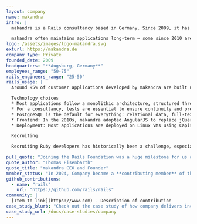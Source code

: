 ```yaml
---
layout: company
name: makandra
intro: |
  makandra is a Rails consultancy based in Germany. Since 2009, it has delivered over 200 custom web applications across the full software lifecycle — from requirements and UI/UX to development, operations, and maintenance. Clients range from small businesses to global enterprises. Notable projects include Siemens SiESTA (cybersecurity testing), JustClaims (air passenger claims), Audi MediaCenter (press hub), GREENZERO (LCA platform), JUUUPORT (online youth counseling), and Studyflix (video learning platform).

  makandra often maintains applications long-term — some since 2010 are still in active use. From this commitment emerged Rails LTS, a service providing security patches for legacy Rails versions, compatible with modern Ruby. On the infrastructure side, a dedicated DevOps team hosts and manages Rails apps on makandra-owned hardware in a German data center.
logo: /assets/images/logo-makandra.svg
exturl: https://makandra.de
company_type: Private
founded_date: 2009
headquarters: "**Augsburg, Germany**"
employees_range: "50-75"
rails_engineers_range: "25-50"
rails_usage: |
  Around 95% of customer applications developed by makandra are built using Ruby on Rails. In addition, makandra maintains a significant number of internal Rails applications that support daily operations — including tools for CVE tracking, project management, billing, hot desking, lunch booking, secret sharing, knowledge management, private LLM chat, and more.

  Technology choices
  * Most applications follow a monolithic architecture, structured through heavy namespacing.
  * For a consultancy, tests are essential to ensure continuity and preserve knowledge over decades of iteration. makandra mostly uses RSpec, with some islands of Minitest. Great effort has gone into making system tests work reliably — the internally developed capybara-lockstep gem has proven very effective in reducing test flakiness.
  * PostgreSQL is the default for everything: relational data, full-text search, and job queues. Only when the limits of PostgreSQL are reached does makandra adopt more specialized tools such as Redis or Elasticsearch.
  * Frontend: In the 2010s, makandra adopted AngularJS to replace jQuery-based code. When Angular 2 was introduced as a rewrite, a retrospective showed mixed results: some apps benefited from SPAs, but many suffered from complexity, dependencies, and boilerplate. This led makandra to revisit progressive enhancement. makandra developed Unpoly, a framework that simplifies AJAX and DOM work. Inspired by Turbolinks and unobtrusive JavaScript, Unpoly is now used in most projects. That said, makandra remains pragmatic: React or modern Angular are used when needed, but the default remains a server-rendered majestic monolith.
  * Deployment: Most applications are deployed on Linux VMs using Capistrano. Since developer machines and production servers both run Ubuntu LTS, there is usually no strong need for containerization. The in-house hosting platform OpsComplete provides Rails-specific automation for provisioning and deployment.

  Recruiting

  Recruiting Ruby developers has historically been a challenge, especially in a smaller city like Augsburg. makandra addressed this by creating a trainee program where university graduates learn Ruby on Rails and related technologies over a nine-month period before joining client projects. Combined with a strong culture of mentorship and continuous learning, this program has helped build a large team of experienced engineers over the years.

pull_quote: "Joining the Rails Foundation was a huge milestone for us and shows that we are fully behind Ruby on Rails. We are proud to be part of this community and we are determined to do our part to further develop and strengthen the framework."
quote_author: "Thomas Eisenbarth"
quote_title: "makandra CEO and Founder"
member_status: "In 2024, Company became a **contributing member** of the Rails Foundation."
github_contributions:
  - name: "rails"
    url: "https://github.com/rails/rails"
community: |
  [Item to link](https://www.com) - Description of contribution
case_study_blurb: "Check out the case study of how company delivers incredible value to its customers with Rails"
case_study_url: /docs/case-studies/company
---
```



